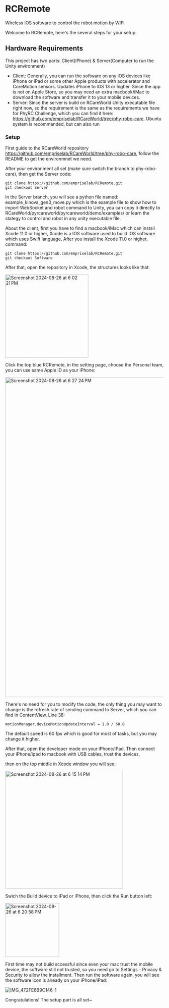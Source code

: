 # RCRemote
Wireless IOS software to control the robot motion by WIFI

Welcome to RCRemote, here's the several steps for your setup:

## Hardware Requirements
This project has two parts: Client(IPhone) & Server(Computer to run the Unity environment)
* Client: Generally, you can run the software on any iOS devices like iPhone or iPad or some other Apple products with accelerator and CoreMotion sensors. Updates iPhone to iOS 13 or higher. Since the app is not on Apple Store, so you may need an extra macbook/iMac to download the software and transfer it to your mobile devices.
* Server: Since the server is build on RCareWorld Unity executable file right now, so the requirement is the same as the requirements we have for PhyRC Challenge, which you can find it here: https://github.com/empriselab/RCareWorld/tree/phy-robo-care. Ubuntu system is recommanded, but can also run 

### Setup
First guide to the RCareWorld repository https://github.com/empriselab/RCareWorld/tree/phy-robo-care, follow the README to get the environmnet we need.

After your environment all set (make sure switch the branch to phy-robo-care), then get the Server code: 
```
git clone https://github.com/empriselab/RCRemote.git
git checkout Server
```
In the Server branch, you will see a python file named: example_kinova_gen3_move.py which is the example file to show how to import WebSocket and robot command to Unity, you can copy it directly to RCareWorld/pyrcareworld/pyrcareworld/demo/examples/ or learn the stategy to control and robot in any unity executable file.

About the client, first you have to find a macbook/iMac which can install Xcode 11.0 or higher, Xcode is a IOS software used to build IOS software which uses Swift language, After you install the Xcode 11.0 or higher, command:
```
git clone https://github.com/empriselab/RCRemote.git
git checkout Software
```
After that, open the repository in Xcode, the structures looks like that:

<img width="264" alt="Screenshot 2024-08-26 at 6 02 21 PM" src="https://github.com/user-attachments/assets/01e15cd5-743a-4218-b28f-da8fa19cc0a8">

Click the top blue RCRemote, in the setting page, choose the Personal team, you can use same Apple ID as your iPhone:

<img width="1014" alt="Screenshot 2024-08-26 at 6 27 24 PM" src="https://github.com/user-attachments/assets/e163a3b6-4f94-4339-95e4-7bb8b5a791bf">

There's no need for you to modify the code, the only thing you may want to change is the refresh rate of sending command to Server, which you can find in ContentView, Line 38:
```
motionManager.deviceMotionUpdateInterval = 1.0 / 60.0
```
The default speed is 60 fps which is good for most of tasks, but you may change it higher.

After that, open the developer mode on your iPhone/iPad. Then connect your iPhone/ipad to macbook with USB cables, trust the devices, 

then on the top middle in Xcode window you will see:

<img width="374" alt="Screenshot 2024-08-26 at 6 15 14 PM" src="https://github.com/user-attachments/assets/49d9a7c7-cdec-429a-8afd-126a406b06a4">

Swich the Build device to iPad or iPhone, then click the Run button left:

<img width="171" alt="Screenshot 2024-08-26 at 6 20 58 PM" src="https://github.com/user-attachments/assets/84648c22-7f72-4474-bbdc-771fa9d9c24b">

First time may not build sccessful since even your mac trust the mobile device, the software still not trusted, so you need go to Settings - Privacy & Security to allow the installment. Then run the software again, you will see the software icon is already on your iPhone/iPad:

![IMG_472FE6B9C146-1](https://github.com/user-attachments/assets/b8e67e76-c32a-4508-9883-889769a16bbf)

Congratulations! The setup part is all set~
